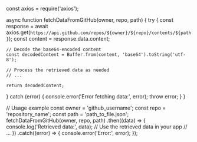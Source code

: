 const axios = require('axios');

async function fetchDataFromGitHub(owner, repo, path) {
  try {
    const response = await axios.get(`https://api.github.com/repos/${owner}/${repo}/contents/${path}`);
    const content = response.data.content;

    // Decode the base64-encoded content
    const decodedContent = Buffer.from(content, 'base64').toString('utf-8');

    // Process the retrieved data as needed
    // ...

    return decodedContent;
  } catch (error) {
    console.error('Error fetching data:', error);
    throw error;
  }
}

// Usage example
const owner = 'github_username';
const repo = 'repository_name';
const path = 'path_to_file.json';
fetchDataFromGitHub(owner, repo, path)
  .then((data) => {
    console.log('Retrieved data:', data);
    // Use the retrieved data in your app
    // ...
  })
  .catch((error) => {
    console.error('Error:', error);
  });
